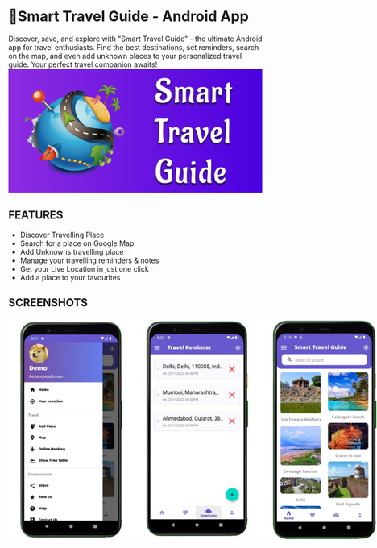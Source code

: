 # 📱Smart Travel Guide - Android App
Discover, save, and explore with "Smart Travel Guide" - the ultimate Android app for travel enthusiasts. Find the best destinations, set reminders, search on the map, and even add unknown places to your personalized travel guide. Your perfect travel companion awaits!
![Travel Guide](https://github.com/abotiakshay/Smart-Travel-Guide/blob/11486e8d69fcebb09789f3a54f2d756b84e3e643/screenshots/feature.png)

## FEATURES
- Discover Travelling Place
- Search for a place on Google Map
- Add Unknowns travelling place
- Manage your travelling reminders & notes
- Get your Live Location in just one click
- Add a place to your favourites

## SCREENSHOTS
<div style="display: flex; flex-direction: row;">
    <img src="https://github.com/abotiakshay/Smart-Travel-Guide/blob/11486e8d69fcebb09789f3a54f2d756b84e3e643/screenshots/2.png" width="250" />
    <img src="https://github.com/abotiakshay/Smart-Travel-Guide/blob/11486e8d69fcebb09789f3a54f2d756b84e3e643/screenshots/3.png" width="250" />
    <img src="https://github.com/abotiakshay/Smart-Travel-Guide/blob/11486e8d69fcebb09789f3a54f2d756b84e3e643/screenshots/1.png" width="250" />
</div>


